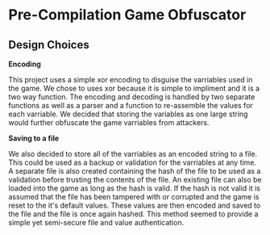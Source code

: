 # Pre-Compilation Game Obfuscator

## Design Choices

**Encoding**

This project uses a simple xor encoding to disguise the varriables used in the game.  We chose to uses xor because it is simple to impliment and it is a two way function.
The encoding and decoding is handled by two separate functions as well as a parser and a function to re-assemble the values for each varriable.  We decided that storing 
the variables as one large string would further obfuscate the game varriables from attackers.

**Saving to a file**

We also decided to store all of the varriables as an encoded string to a file.  This could be used as a backup or validation for the varriables at any time.  A separate file
is also created containing the hash of the file to be used as a validation before trusting the contents of the file.  An existing file can also be loaded into the game as long
as the hash is valid.  If the hash is not valid it is assumed that the file has been tampered with or corrupted and the game is reset to the it's default values.  These values
are then encoded and saved to the file and the file is once again hashed.  This method seemed to provide a simple yet semi-secure file and value authentication.

 
